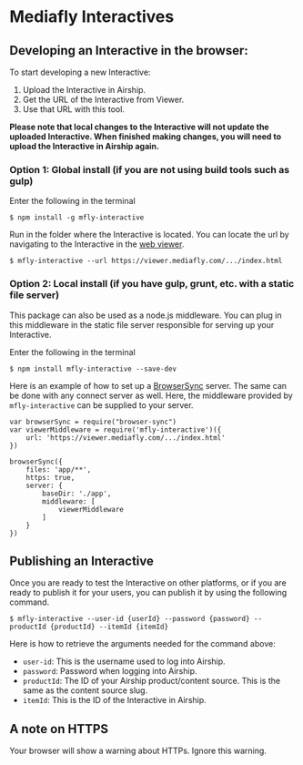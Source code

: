 # Mediafly Interactives


## Developing an Interactive in the browser:

To start developing a new Interactive:

1. Upload the Interactive in Airship.
2. Get the URL of the Interactive from Viewer.
3. Use that URL with this tool.

**Please note that local changes to the Interactive will not update the uploaded Interactive. When finished making changes, you will need to upload the Interactive in Airship again.**

### Option 1: Global install (if you are not using build tools such as gulp)

Enter the following in the terminal

```
$ npm install -g mfly-interactive
```

Run in the folder where the Interactive is located. You can locate the url by navigating to the Interactive in the [web viewer](https://viewer.mediafly.com).

```
$ mfly-interactive --url https://viewer.mediafly.com/.../index.html
```

### Option 2: Local install (if you have gulp, grunt, etc. with a static file server)

This package can also be used as a node.js middleware. You can plug in this middleware in the static file server responsible for serving up your Interactive.


Enter the following in the terminal

```
$ npm install mfly-interactive --save-dev
```

Here is an example of how to set up a [BrowserSync](http://www.browsersync.io/) server. The same can be done with any connect server as well. Here, the middleware provided by `mfly-interactive` can be supplied to your server.

```
var browserSync = require("browser-sync")
var viewerMiddleware = require('mfly-interactive')({
	url: 'https://viewer.mediafly.com/.../index.html'
})

browserSync({
	files: 'app/**',
	https: true,
	server: {
		baseDir: './app',
		middleware: [
			viewerMiddleware
		]
	}
})

```

## Publishing an Interactive

Once you are ready to test the Interactive on other platforms, or if you are ready to publish it for your users, you can publish it by using the following command.

```
$ mfly-interactive --user-id {userId} --password {password} --productId {productId} --itemId {itemId}
```

Here is how to retrieve the arguments needed for the command above:

- `user-id`: This is the username used to log into Airship.
- `password`: Password when logging into Airship.
- `productId`: The ID of your Airship product/content source.  This is the same as the content source slug.
- `itemId`: This is the ID of the Interactive in Airship.


## A note on HTTPS
Your browser will show a warning about HTTPs. Ignore this warning.
